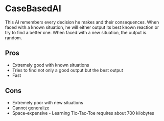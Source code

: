 CaseBasedAI
===========

This AI remembers every decision he makes and their consequences. 
When faced with a known situation, he will either output its best known reaction or try to find a better one.
When faced with a new situation, the output is random.

Pros
----
- Extremely good with known situations
- Tries to find not only a good output but the best output
- Fast

Cons
----
- Extremely poor with new situations
- Cannot generalize
- Space-expensive - Learning Tic-Tac-Toe requires about 700 kilobytes

